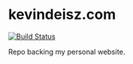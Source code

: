 # kevindeisz.com

[![Build Status](https://travis-ci.org/kddeisz/kevindeisz.com.svg?branch=master)](https://travis-ci.org/kddeisz/kevindeisz.com)

Repo backing my personal website.
